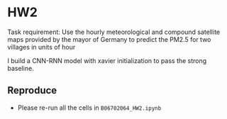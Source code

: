# HW2

Task requirement: Use the hourly meteorological and compound satellite maps provided by the mayor of Germany to predict the PM2.5 for two villages in units of hour

I build a CNN-RNN model with xavier initialization to pass the strong baseline.

## Reproduce
- Please re-run all the cells in `B06702064_HW2.ipynb`